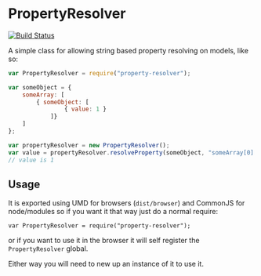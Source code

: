 # PropertyResolver

[![Build Status](https://travis-ci.org/grofit/property-resolver.svg?branch=master)](https://travis-ci.org/grofit/property-resolver)

A simple class for allowing string based property resolving on models, like so:

```js
var PropertyResolver = require("property-resolver");

var someObject = {
    someArray: [
        { someObject: [
                { value: 1 }
            ]}
    ]
};

var propertyResolver = new PropertyResolver();
var value = propertyResolver.resolveProperty(someObject, "someArray[0].someObject[0].value");
// value is 1
```

## Usage

It is exported using UMD for browsers (`dist/browser`) and CommonJS for node/modules so if you want it that way just do a normal require:

`var PropertyResolver = require("property-resolver");`

or if you want to use it in the browser it will self register the `PropertyResolver` global.

Either way you will need to new up an instance of it to use it.
